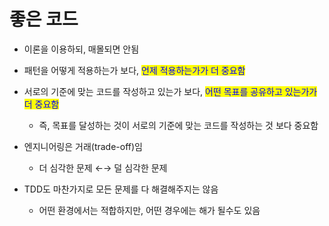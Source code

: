 # 좋은 코드

* 이론을 이용하되, 매몰되면 안됨
* 패턴을 어떻게 적용하는가 보다, <mark style="color:blue;">언제 적용하는가가 더 중요함</mark>
* 서로의 기준에 맞는 코드를 작성하고 있는가 보다, <mark style="color:blue;">어떤 목표를 공유하고 있는가가 더 중요함</mark>
  * 즉, 목표를 달성하는 것이 서로의 기준에 맞는 코드를 작성하는 것 보다 중요함
* 엔지니어링은 거래(trade-off)임
  * 더 심각한 문제 ←→ 덜 심각한 문제



* TDD도 마찬가지로 모든 문제를 다 해결해주지는 않음
  * 어떤 환경에서는 적합하지만, 어떤 경우에는 해가 될수도 있음
